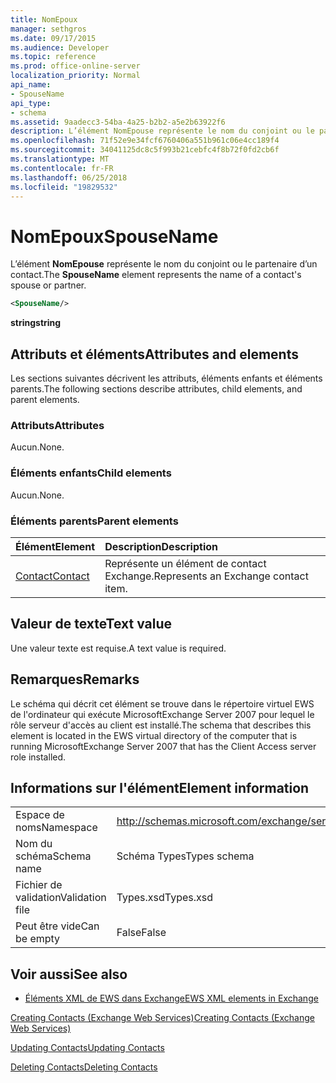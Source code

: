 ```yaml
---
title: NomEpoux
manager: sethgros
ms.date: 09/17/2015
ms.audience: Developer
ms.topic: reference
ms.prod: office-online-server
localization_priority: Normal
api_name:
- SpouseName
api_type:
- schema
ms.assetid: 9aadecc3-54ba-4a25-b2b2-a5e2b63922f6
description: L’élément NomEpouse représente le nom du conjoint ou le partenaire d’un contact.
ms.openlocfilehash: 71f52e9e34fcf6760406a551b961c06e4cc189f4
ms.sourcegitcommit: 34041125dc8c5f993b21cebfc4f8b72f0fd2cb6f
ms.translationtype: MT
ms.contentlocale: fr-FR
ms.lasthandoff: 06/25/2018
ms.locfileid: "19829532"
---
```

# <a name="spousename"></a><span data-ttu-id="96f72-103">NomEpoux</span><span class="sxs-lookup"><span data-stu-id="96f72-103">SpouseName</span></span>

<span data-ttu-id="96f72-104">L’élément **NomEpouse** représente le nom du conjoint ou le partenaire d’un contact.</span><span class="sxs-lookup"><span data-stu-id="96f72-104">The **SpouseName** element represents the name of a contact's spouse or partner.</span></span> 
  
```xml
<SpouseName/>
```

 <span data-ttu-id="96f72-105">**string**</span><span class="sxs-lookup"><span data-stu-id="96f72-105">**string**</span></span>
## <a name="attributes-and-elements"></a><span data-ttu-id="96f72-106">Attributs et éléments</span><span class="sxs-lookup"><span data-stu-id="96f72-106">Attributes and elements</span></span>

<span data-ttu-id="96f72-107">Les sections suivantes décrivent les attributs, éléments enfants et éléments parents.</span><span class="sxs-lookup"><span data-stu-id="96f72-107">The following sections describe attributes, child elements, and parent elements.</span></span>
  
### <a name="attributes"></a><span data-ttu-id="96f72-108">Attributs</span><span class="sxs-lookup"><span data-stu-id="96f72-108">Attributes</span></span>

<span data-ttu-id="96f72-109">Aucun.</span><span class="sxs-lookup"><span data-stu-id="96f72-109">None.</span></span>
  
### <a name="child-elements"></a><span data-ttu-id="96f72-110">Éléments enfants</span><span class="sxs-lookup"><span data-stu-id="96f72-110">Child elements</span></span>

<span data-ttu-id="96f72-111">Aucun.</span><span class="sxs-lookup"><span data-stu-id="96f72-111">None.</span></span>
  
### <a name="parent-elements"></a><span data-ttu-id="96f72-112">Éléments parents</span><span class="sxs-lookup"><span data-stu-id="96f72-112">Parent elements</span></span>

|<span data-ttu-id="96f72-113">**Élément**</span><span class="sxs-lookup"><span data-stu-id="96f72-113">**Element**</span></span>|<span data-ttu-id="96f72-114">**Description**</span><span class="sxs-lookup"><span data-stu-id="96f72-114">**Description**</span></span>|
|:-----|:-----|
|[<span data-ttu-id="96f72-115">Contact</span><span class="sxs-lookup"><span data-stu-id="96f72-115">Contact</span></span>](contact.md) <br/> |<span data-ttu-id="96f72-116">Représente un élément de contact Exchange.</span><span class="sxs-lookup"><span data-stu-id="96f72-116">Represents an Exchange contact item.</span></span>  <br/> |
   
## <a name="text-value"></a><span data-ttu-id="96f72-117">Valeur de texte</span><span class="sxs-lookup"><span data-stu-id="96f72-117">Text value</span></span>

<span data-ttu-id="96f72-118">Une valeur texte est requise.</span><span class="sxs-lookup"><span data-stu-id="96f72-118">A text value is required.</span></span>
  
## <a name="remarks"></a><span data-ttu-id="96f72-119">Remarques</span><span class="sxs-lookup"><span data-stu-id="96f72-119">Remarks</span></span>

<span data-ttu-id="96f72-120">Le schéma qui décrit cet élément se trouve dans le répertoire virtuel EWS de l'ordinateur qui exécute MicrosoftExchange Server 2007 pour lequel le rôle serveur d'accès au client est installé.</span><span class="sxs-lookup"><span data-stu-id="96f72-120">The schema that describes this element is located in the EWS virtual directory of the computer that is running MicrosoftExchange Server 2007 that has the Client Access server role installed.</span></span>
  
## <a name="element-information"></a><span data-ttu-id="96f72-121">Informations sur l'élément</span><span class="sxs-lookup"><span data-stu-id="96f72-121">Element information</span></span>

|||
|:-----|:-----|
|<span data-ttu-id="96f72-122">Espace de noms</span><span class="sxs-lookup"><span data-stu-id="96f72-122">Namespace</span></span>  <br/> |http://schemas.microsoft.com/exchange/services/2006/types  <br/> |
|<span data-ttu-id="96f72-123">Nom du schéma</span><span class="sxs-lookup"><span data-stu-id="96f72-123">Schema name</span></span>  <br/> |<span data-ttu-id="96f72-124">Schéma Types</span><span class="sxs-lookup"><span data-stu-id="96f72-124">Types schema</span></span>  <br/> |
|<span data-ttu-id="96f72-125">Fichier de validation</span><span class="sxs-lookup"><span data-stu-id="96f72-125">Validation file</span></span>  <br/> |<span data-ttu-id="96f72-126">Types.xsd</span><span class="sxs-lookup"><span data-stu-id="96f72-126">Types.xsd</span></span>  <br/> |
|<span data-ttu-id="96f72-127">Peut être vide</span><span class="sxs-lookup"><span data-stu-id="96f72-127">Can be empty</span></span>  <br/> |<span data-ttu-id="96f72-128">False</span><span class="sxs-lookup"><span data-stu-id="96f72-128">False</span></span>  <br/> |
   
## <a name="see-also"></a><span data-ttu-id="96f72-129">Voir aussi</span><span class="sxs-lookup"><span data-stu-id="96f72-129">See also</span></span>



- [<span data-ttu-id="96f72-130">Éléments XML de EWS dans Exchange</span><span class="sxs-lookup"><span data-stu-id="96f72-130">EWS XML elements in Exchange</span></span>](ews-xml-elements-in-exchange.md)


[<span data-ttu-id="96f72-131">Creating Contacts (Exchange Web Services)</span><span class="sxs-lookup"><span data-stu-id="96f72-131">Creating Contacts (Exchange Web Services)</span></span>](http://msdn.microsoft.com/library/4845917e-70d1-481c-bbd7-011ec6571789%28Office.15%29.aspx)
  
[<span data-ttu-id="96f72-132">Updating Contacts</span><span class="sxs-lookup"><span data-stu-id="96f72-132">Updating Contacts</span></span>](http://msdn.microsoft.com/library/9a865953-b94a-4229-b632-2dee433314be%28Office.15%29.aspx)
  
[<span data-ttu-id="96f72-133">Deleting Contacts</span><span class="sxs-lookup"><span data-stu-id="96f72-133">Deleting Contacts</span></span>](http://msdn.microsoft.com/library/fcc3dc84-cd3e-455e-a1a7-ae6921c9b588%28Office.15%29.aspx)

